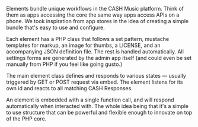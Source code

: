 Elements bundle unique workflows in the CASH Music platform. Think of them as apps accessing
the core the same way apps access APIs on a phone. We took inspiration from app stores in
the idea of creating a simple bundle that's easy to use and configure.

Each element has a PHP class that follows a set pattern, mustache templates for markup, an
image for thumbs, a LICENSE, and an accompanying JSON definition file. The rest is handled 
automatically. All settings forms are generated by the admin app itself (and could even be 
set manually from PHP if you feel like going gusto.)

The main element class defines and responds to various states — usually triggered by GET or
POST request via embed. The element listens for its own id and reacts to all matching CASH 
Responses. 

An element is embedded with a single function call, and will respond automatically when 
interacted with. The whole idea being that it's a simple to use structure that can be powerful 
and flexible enough to innovate on top of the PHP core. 